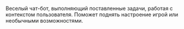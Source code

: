 Веселый чат-бот, выполняющий поставленные задачи, работая с контекстом пользователя. Поможет поднять настроение игрой или необычными возможностями.
